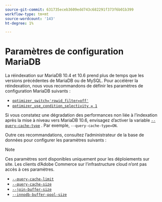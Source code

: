 ```yaml
---
source-git-commit: 631735eceb3609edd743c682291f373f6b01b399
workflow-type: tm+mt
source-wordcount: '143'
ht-degree: 1%

---
```

# Paramètres de configuration MariaDB

La réindexation sur MariaDB 10.4 et 10.6 prend plus de temps que les versions précédentes de MariaDB ou de MySQL. Pour accélérer la réindexation, nous vous recommandons de définir les paramètres de configuration MariaDB suivants :

* [`optimizer_switch='rowid_filter=off'`](https://mariadb.com/kb/en/optimizer-switch/)
* [`optimizer_use_condition_selectivity = 1`](https://mariadb.com/products/skysql/docs/reference/es/system-variables/optimizer_use_condition_selectivity/)

Si vous constatez une dégradation des performances non liée à l’indexation après la mise à niveau vers MariaDB 10.6, envisagez d’activer la variable [`--query-cache-type`](https://mariadb.com/kb/en/server-system-variables/#query_cache_type) . Par exemple, `--query-cache-type=ON`.

Outre ces recommandations, consultez l’administrateur de la base de données pour configurer les paramètres suivants :

>[!NOTE]
>
>Ces paramètres sont disponibles uniquement pour les déploiements sur site. Les clients d’Adobe Commerce sur l’infrastructure cloud n’ont pas accès à ces paramètres.

* [`--query-cache-limit`](https://mariadb.com/kb/en/server-system-variables/#query_cache_limit)
* [`--query-cache-size`](https://mariadb.com/kb/en/server-system-variables/#query_cache_size)
* [`--join-buffer-size`](https://mariadb.com/kb/en/server-system-variables/#join_buffer_size)
* [`--innodb-buffer-pool-size`](https://mariadb.com/kb/en/innodb-buffer-pool/#innodb_buffer_pool_size)
